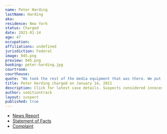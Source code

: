 ```yaml
---
name: Peter Harding
lastName: Harding
aka:
residence: New York
status: Charged
date: 2021-01-14
age: 47
occupation:
affiliations: undefined
jurisdiction: Federal
image: 045.png
preview: 045.png
booking: peter-harding.jpg
courtroom:
courthouse:
quote: "We took the rest of the media equipment that was there. We put it into a pile. That was a symbolic gesture."
title: Peter Harding charged on January 14, 2021
description: Click for latest case details. Suspects considered innocent until proven guilty.
author: seditiontrack
layout: suspect
published: true
---
```

- [News Report](https://www.wgrz.com/article/news/local/cheektowaga-man-wanted-by-fbi-taken-into-custody/71-27ec6dc4-ca4c-429f-b0ae-742493622365)
- [Statement of Facts](https://www.justice.gov/opa/page/file/1354111/download)
- [Complaint](https://www.justice.gov/opa/page/file/1354106/download)
